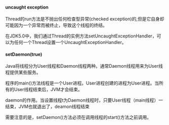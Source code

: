 #### uncaught exception
Thread的run方法是不抛出任何检查型异常(checked exception)的,但是它自身却可能因为一个异常而被终止，导致这个线程的终结。

在JDK5.0中，我们通过Thread的实例方法setUncaughtExceptionHandler，可以为任何一个Thread设置一个UncaughtExceptionHandler。

#### setDaemon(true)
Java将线程分为User线程和Daemon线程两种。通常Daemon线程用来为User线程提供某些服务。

程序的main()方法线程是一个User进程。User进程创建的进程为User进程。当所有的User线程结束后，JVM才会结束。

daemon的作用。当设置线程t为Daemon线程时，只要User线程（main线程）一结束，JVM也就退出了，deamon线程结束

需要注意的是，setDaemon()方法必须在调用线程的start()方法之前调用。
